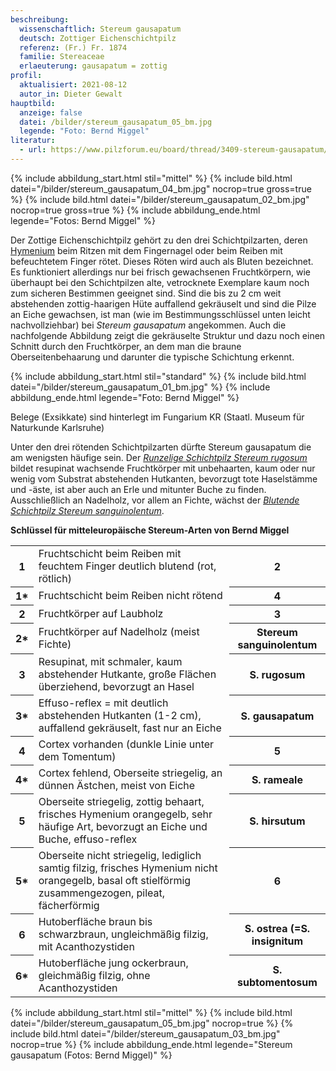 ```yaml
---
beschreibung:
  wissenschaftlich: Stereum gausapatum
  deutsch: Zottiger Eichenschichtpilz
  referenz: (Fr.) Fr. 1874
  familie: Stereaceae
  erlaeuterung: gausapatum = zottig
profil:
  aktualisiert: 2021-08-12
  autor_in: Dieter Gewalt
hauptbild:
  anzeige: false
  datei: /bilder/stereum_gausapatum_05_bm.jpg
  legende: "Foto: Bernd Miggel"
literatur:
  - url: https://www.pilzforum.eu/board/thread/3409-stereum-gausapatum/
---
```

{% include abbildung_start.html stil="mittel" %}
{% include bild.html datei="/bilder/stereum_gausapatum_04_bm.jpg" nocrop=true gross=true %}
{% include bild.html datei="/bilder/stereum_gausapatum_02_bm.jpg" nocrop=true gross=true %}
{% include abbildung_ende.html legende="Fotos: Bernd Miggel" %}

Der Zottige Eichenschichtpilz gehört zu den drei Schichtpilzarten, deren [Hymenium](Hymenium "Glossar") beim Ritzen mit dem Fingernagel oder beim Reiben mit befeuchtetem Finger rötet. Dieses Röten wird auch als Bluten bezeichnet. Es funktioniert allerdings nur bei frisch gewachsenen Fruchtkörpern, wie überhaupt bei den Schichtpilzen alte, vetrocknete Exemplare kaum noch zum sicheren Bestimmen geeignet sind. Sind die bis zu 2 cm weit abstehenden zottig-haarigen Hüte auffallend gekräuselt und sind die Pilze an Eiche gewachsen, ist man (wie im Bestimmungsschlüssel unten leicht nachvollziehbar) bei *Stereum gausapatum* angekommen. Auch die nachfolgende Abbildung zeigt die gekräuselte Struktur und dazu noch einen Schnitt durch den Fruchtkörper, an dem man die braune Oberseitenbehaarung und darunter die typische Schichtung erkennt.

{% include abbildung_start.html stil="standard" %}
{% include bild.html datei="/bilder/stereum_gausapatum_01_bm.jpg" %}
{% include abbildung_ende.html legende="Foto: Bernd Miggel" %}

Belege (Exsikkate) sind hinterlegt im Fungarium KR (Staatl. Museum für Naturkunde Karlsruhe)

Unter den drei rötenden Schichtpilzarten dürfte Stereum gausapatum die am wenigsten häufige sein. Der *[Runzelige Schichtpilz Stereum rugosum](/pilze/stereum-rugosum-runzeliger-schichtpilz)* bildet resupinat wachsende Fruchtkörper mit unbehaarten, kaum oder nur wenig vom Substrat abstehenden Hutkanten, bevorzugt tote Haselstämme und -äste, ist aber auch an Erle und mitunter Buche zu finden. Ausschließlich an Nadelholz, vor allem an Fichte, wächst der *[Blutende Schichtpilz Stereum sanguinolentum](/pilze/stereum-sanguinolentum-blutender-nadelholzschichtpilz)*.

**Schlüssel für mitteleuropäische Stereum-Arten von Bernd Miggel**

<div class="table-responsive">
<table class="table">
<tr>
  <th>1</th>
  <td>Fruchtschicht beim Reiben mit feuchtem Finger deutlich blutend (rot, rötlich)</td>
  <th><i class="fas fa-arrow-right"></i> 2</th>
</tr>
<tr>
  <th>1*</th>
  <td>Fruchtschicht beim Reiben nicht rötend</td>
  <th><i class="fas fa-arrow-right"></i> 4</th>
</tr>
<tr>
  <th>2</th>
  <td>Fruchtkörper auf Laubholz</td>
  <th><i class="fas fa-arrow-right"></i> 3</th>
</tr>
<tr>
  <th>2*</th>
  <td>Fruchtkörper auf Nadelholz (meist Fichte)</td>
  <th>Stereum sanguinolentum</th>
</tr>
<tr>
  <th>3</th>
  <td>Resupinat, mit schmaler, kaum abstehender Hutkante, große Flächen überziehend, bevorzugt an Hasel </td>
  <th>S. rugosum</th>
</tr>
<tr>
<th>3*</th>
<td>Effuso-reflex = mit deutlich abstehenden Hutkanten (1-2 cm), auffallend gekräuselt, fast nur an Eiche</td>
<th>S. gausapatum</th>
</tr>
<tr>
<th>4</th>
<td>Cortex vorhanden (dunkle Linie unter dem Tomentum) </td>
<th><i class="fas fa-arrow-right"></i> 5</th>
</tr>
<tr>
<th>4*</th>
<td>Cortex fehlend, Oberseite striegelig, an dünnen Ästchen, meist von Eiche </td>
<th>S. rameale</th>
</tr>
<tr>
<th>5</th>
<td>Oberseite striegelig, zottig behaart, frisches Hymenium orangegelb, sehr häufige Art, bevorzugt an Eiche und Buche, effuso-reflex </td>
<th>S. hirsutum</th>
</tr>
<tr>
<th>5*</th>
<td>Oberseite nicht striegelig, lediglich samtig filzig, frisches Hymenium nicht orangegelb, basal oft stielförmig zusammengezogen, pileat, fächerförmig </td>
<th><i class="fas fa-arrow-right"></i> 6</th>
</tr><tr>
<th>6</th>
<td>Hutoberfläche braun bis schwarzbraun, ungleichmäßig filzig, mit Acanthozystiden </td>
<th>S. ostrea (=S. insignitum</th>
</tr>
<tr>
<th>6*</th>
<td>Hutoberfläche jung ockerbraun, gleichmäßig filzig, ohne Acanthozystiden </td>
<th>S. subtomentosum</th>
</tr>
</table>
</div>

{% include abbildung_start.html stil="mittel" %}
{% include bild.html datei="/bilder/stereum_gausapatum_05_bm.jpg" nocrop=true %}
{% include bild.html datei="/bilder/stereum_gausapatum_03_bm.jpg" nocrop=true %}
{% include abbildung_ende.html legende="Stereum gausapatum (Fotos: Bernd Miggel)" %}